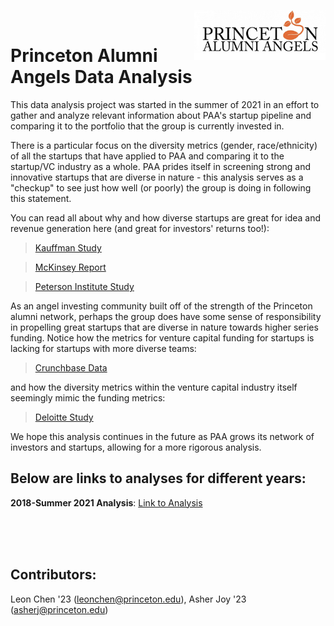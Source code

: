 <a href="https://www.princetonalumniangels.org/" target = "_blank"><img src="./2018-2021/paa_logo.png" width="210" height="80" align="right"/></a> 
<br>

# Princeton Alumni Angels Data Analysis


This data analysis project was started in the summer of 2021 in an effort to gather and analyze relevant information about PAA's startup pipeline and comparing it to the portfolio that the group is currently invested in.

There is a particular focus on the diversity metrics (gender, race/ethnicity) of all the startups that have applied to PAA and comparing it to the startup/VC industry as a whole. PAA prides itself in screening strong and innovative startups that are diverse in nature - this analysis serves as a "checkup" to see just how well (or poorly) the group is doing in following this statement.

You can read all about why and how diverse startups are great for idea and revenue generation here (and great for investors' returns too!):

> <a href="https://www.kauffmanfellows.org/journal_posts/the-pipeline-myth-ethnicity-fund-managers" target="_blank">Kauffman Study</a>

> <a href="https://www.mckinsey.com/business-functions/organization/our-insights/why-diversity-matters" target="_blank">McKinsey Report</a>

> <a href="https://www.piie.com/newsroom/press-releases/new-peterson-institute-research-over-21000-companies-globally-finds-women" target="_blank">Peterson Institute Study</a>

As an angel investing community built off of the strength of the Princeton alumni network, perhaps the group does have some sense of responsibility in propelling great startups that are diverse in nature towards higher series funding. Notice how the metrics for venture capital funding for startups is lacking for startups with more diverse teams:

> <a href="http://about.crunchbase.com/wp-content/uploads/2020/10/2020_crunchbase_diversity_report.pdf" target="_blank">Crunchbase Data</a>

and how the diversity metrics within the venture capital industry itself seemingly mimic the funding metrics:

> <a href="https://www2.deloitte.com/content/campaigns/us/audit/survey/diversity-venture-capital-human-capital-survey-dashboard.html" target="_blank">Deloitte Study</a>

We hope this analysis continues in the future as PAA grows its network of investors and startups, allowing for a more rigorous analysis.

## Below are links to analyses for different years:
**2018-Summer 2021 Analysis**: <a href="./2018-2021/2018-2021.html" target = "_blank" title="Link to Analysis">Link to Analysis</a>






<br><br><br>
## Contributors:
Leon Chen '23 (leonchen@princeton.edu), Asher Joy '23 (asherj@princeton.edu)
